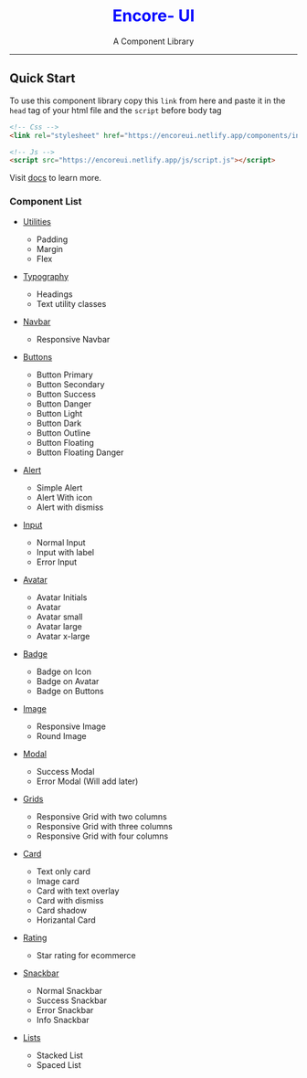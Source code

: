 <h1 align="center" style="color: blue;">Encore- UI</h1>

<p align="center">A Component Library</p>
 
 ---
 
 ## Quick Start
  To use this component library copy this `link` from here and paste it in the `head` tag of your html file and the `script` before body tag
  ```html
<!-- Css -->
<link rel="stylesheet" href="https://encoreui.netlify.app/components/index.css"/>
```

```html
<!-- Js -->
<script src="https://encoreui.netlify.app/js/script.js"></script>
```

Visit [docs](https://encoreui.netlify.app/html/encore.html) to learn more.

### Component List

- [Utilities](https://encoreui.netlify.app/html/encore.html#utilities)

  - Padding
  - Margin
  - Flex

- [Typography](https://encoreui.netlify.app/html/encore.html#text-utilities)

  - Headings
  - Text utility classes

- [Navbar](https://encoreui.netlify.app/html/encore.html#navbar)

  - Responsive Navbar

- [Buttons](https://encoreui.netlify.app/html/encore.html#buttons)

  - Button Primary
  - Button Secondary
  - Button Success
  - Button Danger
  - Button Light
  - Button Dark
  - Button Outline
  - Button Floating
  - Button Floating Danger

- [Alert](https://encoreui.netlify.app/html/encore.html#alert)

  - Simple Alert
  - Alert With icon
  - Alert with dismiss

- [Input](https://encoreui.netlify.app/html/encore.html#input)

  - Normal Input
  - Input with label
  - Error Input

- [Avatar](https://encoreui.netlify.app/html/encore.html#alert)

  - Avatar Initials
  - Avatar
  - Avatar small
  - Avatar large
  - Avatar x-large

- [Badge](https://encoreui.netlify.app/html/encore.html#badge)

  - Badge on Icon
  - Badge on Avatar
  - Badge on Buttons

- [Image](https://encoreui.netlify.app/html/encore.html#images)

  - Responsive Image
  - Round Image

- [Modal](https://encoreui.netlify.app/html/encore.html#modal)

  - Success Modal
  - Error Modal (Will add later)

- [Grids](https://encoreui.netlify.app/html/encore.html#simplified-grid)

  - Responsive Grid with two columns
  - Responsive Grid with three columns
  - Responsive Grid with four columns

- [Card](https://encoreui.netlify.app/html/encore.html#card)

  - Text only card
  - Image card
  - Card with text overlay
  - Card with dismiss
  - Card shadow
  - Horizantal Card

- [Rating](https://encoreui.netlify.app/html/encore.html#rating)

  - Star rating for ecommerce

- [Snackbar](https://encoreui.netlify.app/html/encore.html#rating)

  - Normal Snackbar
  - Success Snackbar
  - Error Snackbar
  - Info Snackbar

- [Lists](https://encoreui.netlify.app/html/encore.html#lists)

  - Stacked List
  - Spaced List
